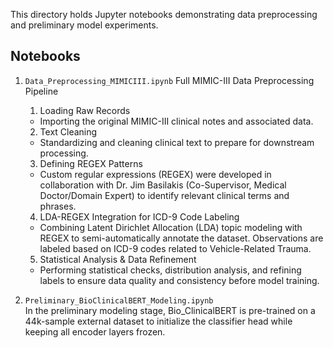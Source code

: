 This directory holds Jupyter notebooks demonstrating data preprocessing and preliminary model experiments.

## Notebooks

1. `Data_Preprocessing_MIMICIII.ipynb`
   Full MIMIC-III Data Preprocessing Pipeline
    1. Loading Raw Records
      - Importing the original MIMIC-III clinical notes and associated data.
	  2.	Text Cleaning
      - Standardizing and cleaning clinical text to prepare for downstream processing.
	  3.	Defining REGEX Patterns
      - Custom regular expressions (REGEX) were developed in collaboration with Dr. Jim Basilakis (Co-Supervisor, Medical Doctor/Domain Expert) to identify relevant clinical terms and phrases.
	  4.	LDA-REGEX Integration for ICD-9 Code Labeling
      - Combining Latent Dirichlet Allocation (LDA) topic modeling with REGEX to semi-automatically annotate the dataset. Observations are labeled based on ICD-9 codes related to Vehicle-Related Trauma.
	  5.	Statistical Analysis & Data Refinement
      - Performing statistical checks, distribution analysis, and refining labels to ensure data quality and consistency before model training.
   
2. `Preliminary_BioClinicalBERT_Modeling.ipynb`  
   In the preliminary modeling stage, Bio_ClinicalBERT is pre-trained on a 44k-sample external dataset to initialize the classifier head while keeping all encoder layers frozen.

